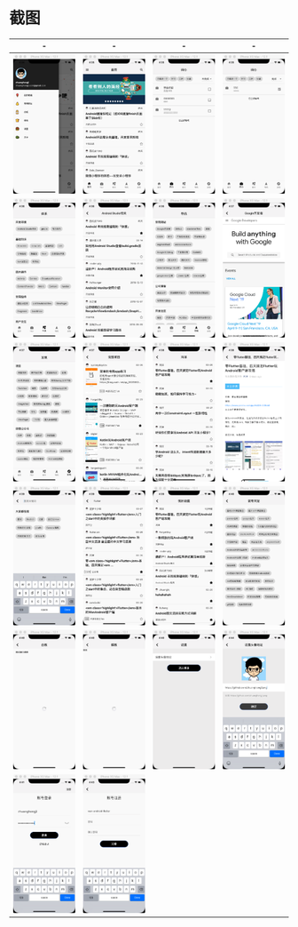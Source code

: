 # 截图

| - | - | - | -
| - | - | - | -
| ![](./res/001.png) | ![](./res/002.png) | ![](./res/003.png) | ![](./res/004.png) 
| ![](./res/005.png) | ![](./res/006.png) | ![](./res/007.png) | ![](./res/008.png) 
| ![](./res/009.png) | ![](./res/010.png) | ![](./res/011.png) | ![](./res/012.png) 
| ![](./res/013.png) | ![](./res/014.png) | ![](./res/015.png) | ![](./res/016.png) 
| ![](./res/017.png) | ![](./res/018.png) | ![](./res/019.png) | ![](./res/020.png) 
| ![](./res/021.png) | ![](./res/022.png) 